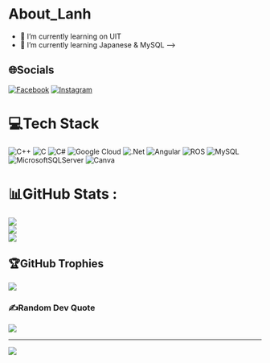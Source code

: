 # About_Lanh
- 🔭 I’m currently learning on UIT
- 🌱 I’m currently learning Japanese & MySQL 
-->
## 🌐Socials
[![Facebook](https://img.shields.io/badge/Facebook-%231877F2.svg?logo=Facebook&logoColor=white)](https://www.facebook.com/ntla10032004.NTLA) [![Instagram](https://img.shields.io/badge/Instagram-%23E4405F.svg?logo=Instagram&logoColor=white)](https://instagram.com/https://www.instagram.com/anhyeu10324/) 

# 💻Tech Stack
![C++](https://img.shields.io/badge/c++-%2300599C.svg?style=plastic&logo=c%2B%2B&logoColor=white) ![C](https://img.shields.io/badge/c-%2300599C.svg?style=plastic&logo=c&logoColor=white) ![C#](https://img.shields.io/badge/c%23-%23239120.svg?style=plastic&logo=c-sharp&logoColor=white) ![Google Cloud](https://img.shields.io/badge/Google%20Cloud-%234285F4.svg?style=plastic&logo=google-cloud&logoColor=white) ![.Net](https://img.shields.io/badge/.NET-5C2D91?style=plastic&logo=.net&logoColor=white) ![Angular](https://img.shields.io/badge/angular-%23DD0031.svg?style=plastic&logo=angular&logoColor=white) ![ROS](https://img.shields.io/badge/ros-%230A0FF9.svg?style=plastic&logo=ros&logoColor=white) ![MySQL](https://img.shields.io/badge/mysql-%2300f.svg?style=plastic&logo=mysql&logoColor=white) ![MicrosoftSQLServer](https://img.shields.io/badge/Microsoft%20SQL%20Sever-CC2927?style=plastic&logo=microsoft%20sql%20server&logoColor=white) ![Canva](https://img.shields.io/badge/Canva-%2300C4CC.svg?style=plastic&logo=Canva&logoColor=white)
# 📊GitHub Stats :
![](https://github-readme-stats.vercel.app/api?username=Ntla005246&theme=radical&hide_border=false&include_all_commits=false&count_private=false)<br/>
![](https://github-readme-streak-stats.herokuapp.com/?user=Ntla005246&theme=radical&hide_border=false)<br/>
![](https://github-readme-stats.vercel.app/api/top-langs/?username=Ntla005246&theme=radical&hide_border=false&include_all_commits=false&count_private=false&layout=compact)

## 🏆GitHub Trophies
![](https://github-trophies.vercel.app/?username=Ntla005246&theme=radical&no-frame=false&no-bg=false&margin-w=4)

### ✍️Random Dev Quote
![](https://quotes-github-readme.vercel.app/api?type=horizontal&theme=dark)

---
[![](https://visitcount.itsvg.in/api?id=Ntla005246&icon=0&color=0)](https://visitcount.itsvg.in)

